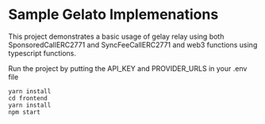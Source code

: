 # Sample Gelato Implemenations

This project demonstrates a basic usage of gelay relay using both SponsoredCallERC2771 and SyncFeeCallERC2771 and web3 functions using typescript functions.

Run the project by putting the API_KEY and PROVIDER_URLS in your .env file
```shell
yarn install
cd frontend
yarn install
npm start
```
